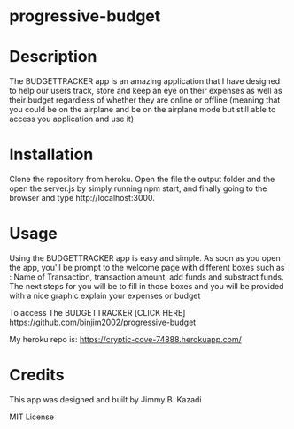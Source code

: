 # progressive-budget




# Description

 The BUDGETTRACKER app is an amazing application that I have designed to help our users track, store and keep an eye on their expenses as well as their budget regardless of whether they are online or offline (meaning that you could be on the airplane and be on the airplane mode but still able to access you application and use it) 

# Installation

Clone the repository from heroku. Open the file the output folder and the open the server.js by simply running npm start, and finally going to the browser and type http://localhost:3000.

# Usage
Using the BUDGETTRACKER app is easy and simple. As soon as you open the app, you'll be prompt to the welcome page with different boxes such as : Name of Transaction, transaction amount, add funds and substract funds.
The next steps for you will be to fill in those boxes and you will be provided with a nice graphic explain your expenses or budget

To access The BUDGETTRACKER [CLICK HERE] https://github.com/binjim2002/progressive-budget

My heroku repo is: https://cryptic-cove-74888.herokuapp.com/

# Credits
This app was designed and built by Jimmy B. Kazadi

MIT License
